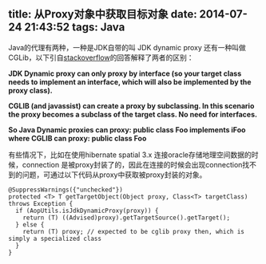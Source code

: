 title: 从Proxy对象中获取目标对象
date: 2014-07-24 21:43:52
tags: Java
---
Java的代理有两种，一种是JDK自带的叫 JDK dynamic proxy 还有一种叫做CGLib，以下引自[stackoverflow](http://stackoverflow.com/questions/10664182/what-is-the-difference-between-jdk-dynamic-proxy-and-cglib)的回答解释了两者的区别：

**JDK Dynamic proxy can only proxy by interface (so your target class needs to implement an interface, which will also be implemented by the proxy class).**

**CGLIB (and javassist) can create a proxy by subclassing. In this scenario the proxy becomes a subclass of the target class. No need for interfaces.**

**So Java Dynamic proxies can proxy: public class Foo implements iFoo where CGLIB can proxy: public class Foo**

有些情况下，比如在使用hibernate spatial 3.x 连接oracle存储地理空间数据的时候，connection 是被proxy封装了的，因此在连接的时候会出现connection找不到的问题，可通过以下代码从proxy中获取被proxy封装的对象。

```
@SuppressWarnings({"unchecked"})
protected <T> T getTargetObject(Object proxy, Class<T> targetClass) throws Exception {
  if (AopUtils.isJdkDynamicProxy(proxy)) {
    return (T) ((Advised)proxy).getTargetSource().getTarget();
  } else {
    return (T) proxy; // expected to be cglib proxy then, which is simply a specialized class
  }
}
```